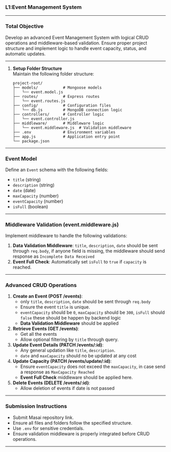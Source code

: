 ### **L1:Event Management System**

---

### **Total Objective**

Develop an advanced Event Management System with logical CRUD operations and middleware-based validation. Ensure proper project structure and implement logic to handle event capacity, status, and automatic updates.

---

1. **Setup Folder Structure**  
   Maintain the following folder structure:
   ```
   project-root/
   ├── models/           # Mongoose models
   │   └── event.model.js
   ├── routes/           # Express routes
   │   └── event.routes.js
   ├── config/           # Configuration files
   │   └── db.js         # MongoDB connection logic
   ├── controllers/      # Controller logic
   │   └── event.controller.js
   ├── middleware/       # Middleware logic
   │   └── event.middleware.js  # Validation middleware
   ├── .env              # Environment variables
   ├── app.js            # Application entry point
   └── package.json
   ```

---

### **Event Model**

Define an `Event` schema with the following fields:

- `title` (string)
- `description` (string)
- `date` (date)
- `maxCapacity` (number)
- `eventCapacity` (number)
- `isFull` (boolean)

---

### **Middleware Validation (event.middleware.js)**

Implement middleware to handle the following validations:

1. **Data Validation Middleware**: `title`, `description`, `date` should be sent through `req.body`, if anyone field is missing, the middleware should send response as `Incomplete Data Received`
2. **Event Full Check**: Automatically set `isFull` to `true` if `capacity` is reached.

---

### **Advanced CRUD Operations**

1. **Create an Event (POST /events)**:
   - only `title`, `description`, `date` should be sent through `req.body`
   - Ensure the event `title` is unique.
   - `eventCapacity` should be `0`, `maxCapacity` should be `300`, `isFull` should `false` these should be happen by backend logic
   - **Data Validation Middleware** should be applied
2. **Retrieve Events (GET /events)**:
   - Get all the events
   - Allow optional filtering by `title` through query.
3. **Update Event Details (PATCH /events/:id)**:
   - Any general updation like `title`, `description`.
   - `date` and `maxCapacity` should no be updated at any cost
4. **Update Capacity (PATCH /events/update/:id)**:
   - Ensure `eventCapacity` does not exceed the `maxCapacity`, in case send a response as `MaxCapacity Reached`
   - **Event Full Check** middleware should be applied here.
5. **Delete Events (DELETE /events/:id)**:
   - Allow deletion of events if date is not passed

---

### **Submission Instructions**

- Submit Masai repository link.
- Ensure all files and folders follow the specified structure.
- Use `.env` for sensitive credentials.
- Ensure validation middleware is properly integrated before CRUD operations.

---
